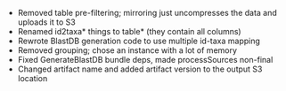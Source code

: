 * Removed table pre-filtering; mirroring just uncompresses the data and uploads it to S3
* Renamed id2taxa* things to table* (they contain all columns)
* Rewrote BlastDB generation code to use multiple id-taxa mapping
* Removed grouping; chose an instance with a lot of memory
* Fixed GenerateBlastDB bundle deps, made processSources non-final
* Changed artifact name and added artifact version to the output S3 location
